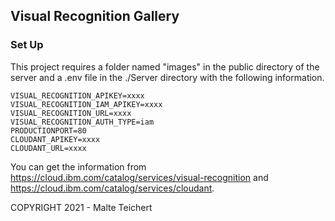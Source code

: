 ## Visual Recognition Gallery

### Set Up

This project requires a folder named "images" in the public directory of the server and a .env file in the ./Server directory with the following information.

```
VISUAL_RECOGNITION_APIKEY=xxxx
VISUAL_RECOGNITION_IAM_APIKEY=xxxx
VISUAL_RECOGNITION_URL=xxxx
VISUAL_RECOGNITION_AUTH_TYPE=iam
PRODUCTIONPORT=80
CLOUDANT_APIKEY=xxxx
CLOUDANT_URL=xxxx
```
 
You can get the information from https://cloud.ibm.com/catalog/services/visual-recognition and https://cloud.ibm.com/catalog/services/cloudant.

COPYRIGHT 2021 - Malte Teichert
